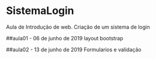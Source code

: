 # SistemaLogin
Aula de Introdução de web. Criação de um sistema de login

##aula01 - 06 de junho de 2019
layout bootstrap

##aula02 - 13 de junho de 2019
Formularios e validação
